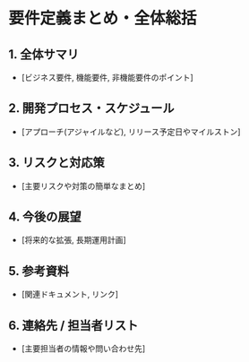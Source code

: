 # 要件定義まとめ・全体総括

## 1. 全体サマリ
- [ビジネス要件, 機能要件, 非機能要件のポイント]

## 2. 開発プロセス・スケジュール
- [アプローチ(アジャイルなど), リリース予定日やマイルストン]

## 3. リスクと対応策
- [主要リスクや対策の簡単なまとめ]

## 4. 今後の展望
- [将来的な拡張, 長期運用計画]

## 5. 参考資料
- [関連ドキュメント, リンク]

## 6. 連絡先 / 担当者リスト
- [主要担当者の情報や問い合わせ先]